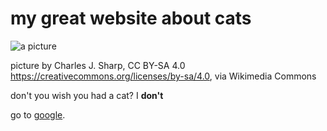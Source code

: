 # my great website about cats

![a picture](https://upload.wikimedia.org/wikipedia/commons/thumb/e/ec/Short-horned_chameleon_%28Calumma_brevicorne%29_female_Andasibe.jpg/256px-Short-horned_chameleon_%28Calumma_brevicorne%29_female_Andasibe.jpg)

picture by Charles J. Sharp, CC BY-SA 4.0 <https://creativecommons.org/licenses/by-sa/4.0>, via Wikimedia Commons

don't you wish you had a cat? I **don't**

go to [google](https://www.google.com/).
